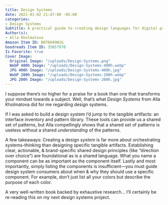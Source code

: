 ```yaml
---
title: Design Systems
date: 2021-01-02 21:47:00 -05:00
categories:
- Design Systems
Subtitle: A practical guide to creating design languages for digital products.
Author(s):
- Alla Kholmatova
Amazon Item ID: B076H49W1G
Goodreads Item ID: 35857970
Is Favorite: true
Cover Image:
  Original Image: "/uploads/Design-Systems.png"
  WebP 400h Image: "/uploads/Design-Systems-400h.webp"
  JPG 400h Image: "/uploads/Design-Systems-400h.jpg"
  WebP 200h Image: "/uploads/Design-Systems-200h.webp"
  JPG 200h Image: "/uploads/Design-Systems-200h.jpg"
---
```


I suppose there’s no higher for a praise for a book than one that transforms your mindset towards a subject. Well, that’s what *Design Systems* from Alla Kholmatova did for me regarding design systems.

If I was asked to build a design system I’d jump to the tangible artifacts: an interface inventory and pattern library. These tools can provide us a shared set of patterns, but Alla compellingly shows that a shared set of patterns is useless without a shared *understanding* of the patterns.

A few takeaways: Creating a design *system* is far more about orchestrating systems-thinking than designing specific tangible artifacts. Establishing clear, actionable, &  brand-specific shared design principles (like “direction over choice”) are foundational as is  a shared language. What you name a component can be as important as the component itself. Lastly and most importantly, simply listing the components is insufficient—you must guide design system consumers about when & why they should use a specific component. For example, don’t just list all your colors but describe the purpose of each color.

A very well-written book backed by exhaustive research… I’ll certainly be re-reading this on my next design systems project.